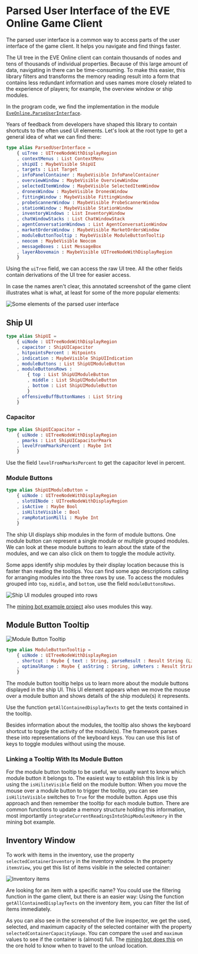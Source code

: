 # Parsed User Interface of the EVE Online Game Client

The parsed user interface is a common way to access parts of the user interface of the game client. It helps you navigate and find things faster.

The UI tree in the EVE Online client can contain thousands of nodes and tens of thousands of individual properties. Because of this large amount of data, navigating in there can be time-consuming. To make this easier, this library filters and transforms the memory reading result into a form that contains less redundant information and uses names more closely related to the experience of players; for example, the overview window or ship modules.

In the program code, we find the implementation in the module [`EveOnline.ParseUserInterface`](https://github.com/Viir/bots/blob/37eabfd11610026a1ef8060d3d7aaab46c3ad53a/implement/applications/eve-online/eve-online-mining-bot/src/EveOnline/ParseUserInterface.elm).

Years of feedback from developers have shaped this library to contain shortcuts to the often used UI elements. Let's look at the root type to get a general idea of what we can find there:

```Elm
type alias ParsedUserInterface =
    { uiTree : UITreeNodeWithDisplayRegion
    , contextMenus : List ContextMenu
    , shipUI : MaybeVisible ShipUI
    , targets : List Target
    , infoPanelContainer : MaybeVisible InfoPanelContainer
    , overviewWindow : MaybeVisible OverviewWindow
    , selectedItemWindow : MaybeVisible SelectedItemWindow
    , dronesWindow : MaybeVisible DronesWindow
    , fittingWindow : MaybeVisible FittingWindow
    , probeScannerWindow : MaybeVisible ProbeScannerWindow
    , stationWindow : MaybeVisible StationWindow
    , inventoryWindows : List InventoryWindow
    , chatWindowStacks : List ChatWindowStack
    , agentConversationWindows : List AgentConversationWindow
    , marketOrdersWindow : MaybeVisible MarketOrdersWindow
    , moduleButtonTooltip : MaybeVisible ModuleButtonTooltip
    , neocom : MaybeVisible Neocom
    , messageBoxes : List MessageBox
    , layerAbovemain : MaybeVisible UITreeNodeWithDisplayRegion
    }
```

Using the `uiTree` field, we can access the raw UI tree. All the other fields contain derivations of the UI tree for easier access.

In case the names aren't clear, this annotated screenshot of the game client illustrates what is what, at least for some of the more popular elements:

![Some elements of the parsed user interface](./image/2020-03-11-eve-online-parsed-user-interface-names.png)

## Ship UI

```Elm
type alias ShipUI =
    { uiNode : UITreeNodeWithDisplayRegion
    , capacitor : ShipUICapacitor
    , hitpointsPercent : Hitpoints
    , indication : MaybeVisible ShipUIIndication
    , moduleButtons : List ShipUIModuleButton
    , moduleButtonsRows :
        { top : List ShipUIModuleButton
        , middle : List ShipUIModuleButton
        , bottom : List ShipUIModuleButton
        }
    , offensiveBuffButtonNames : List String
    }
```

### Capacitor

```Elm
type alias ShipUICapacitor =
    { uiNode : UITreeNodeWithDisplayRegion
    , pmarks : List ShipUICapacitorPmark
    , levelFromPmarksPercent : Maybe Int
    }
```

Use the field `levelFromPmarksPercent` to get the capacitor level in percent.

### Module Buttons

```Elm
type alias ShipUIModuleButton =
    { uiNode : UITreeNodeWithDisplayRegion
    , slotUINode : UITreeNodeWithDisplayRegion
    , isActive : Maybe Bool
    , isHiliteVisible : Bool
    , rampRotationMilli : Maybe Int
    }
```

The ship UI displays ship modules in the form of module buttons. One module button can represent a single module or multiple grouped modules. We can look at these module buttons to learn about the state of the modules, and we can also click on them to toggle the module activity.

Some apps identify ship modules by their display location because this is faster than reading the tooltips. You can find some app descriptions calling for arranging modules into the three rows by use. To access the modules grouped into `top`, `middle`, and `bottom`, use the field `moduleButtonsRows`.

![Ship UI modules grouped into rows](./image/2020-03-11-eve-online-ship-ui-module-rows-names.png)

The [mining bot example project](https://github.com/Viir/bots/blob/37eabfd11610026a1ef8060d3d7aaab46c3ad53a/implement/applications/eve-online/eve-online-mining-bot/src/Bot.elm) also uses modules this way.

## Module Button Tooltip

![Module Button Tooltip](./image/2020-05-13-eve-online-module-button-tooltip-scaled.png)

```Elm
type alias ModuleButtonTooltip =
    { uiNode : UITreeNodeWithDisplayRegion
    , shortcut : Maybe { text : String, parseResult : Result String (List Common.EffectOnWindow.VirtualKeyCode) }
    , optimalRange : Maybe { asString : String, inMeters : Result String Int }
    }
```

The module button tooltip helps us to learn more about the module buttons displayed in the ship UI. This UI element appears when we move the mouse over a module button and shows details of the ship module(s) it represents.

Use the function `getAllContainedDisplayTexts` to get the texts contained in the tooltip.

Besides information about the modules, the tooltip also shows the keyboard shortcut to toggle the activity of the module(s). The framework parses these into representations of the keyboard keys. You can use this list of keys to toggle modules without using the mouse.

### Linking a Tooltip With Its Module Button

For the module button tooltip to be useful, we usually want to know which module button it belongs to. The easiest way to establish this link is by using the `isHiliteVisible` field on the module button: When you move the mouse over a module button to trigger the tooltip, you can see `isHiliteVisible` switches to `True` for the module button. Apps use this approach and then remember the tooltip for each module button. There are common functions to update a memory structure holding this information, most importantly `integrateCurrentReadingsIntoShipModulesMemory` in the mining bot example.

## Inventory Window

To work with items in the inventory, use the property `selectedContainerInventory` in the inventory window. In the property `itemsView`, you get this list of items visible in the selected container:

![Inventory items](./image/2020-03-11-eve-online-parsed-user-interface-inventory-inspect.png)

Are looking for an item with a specific name? You could use the filtering function in the game client, but there is an easier way: Using the function `getAllContainedDisplayTexts` on the inventory item, you can filter the list of items immediately.

As you can also see in the screenshot of the live inspector, we get the used, selected, and maximum capacity of the selected container with the property `selectedContainerCapacityGauge`. You can compare the `used` and `maximum` values to see if the container is (almost) full. The [mining bot does this](https://github.com/Viir/bots/blob/210943751be58b4e3077d4d9e8287a9d5b1016a6/implement/applications/eve-online/eve-online-mining-bot/src/Bot.elm#L1053-L1058) on the ore hold to know when to travel to the unload location.
